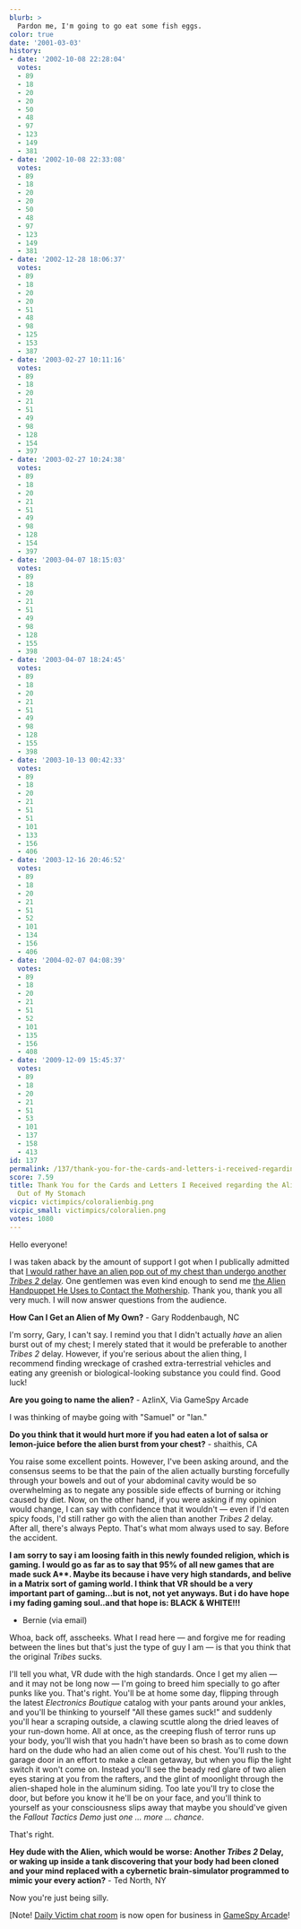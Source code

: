 ```yaml
---
blurb: >
  Pardon me, I'm going to go eat some fish eggs.
color: true
date: '2001-03-03'
history:
- date: '2002-10-08 22:28:04'
  votes:
  - 89
  - 18
  - 20
  - 20
  - 50
  - 48
  - 97
  - 123
  - 149
  - 381
- date: '2002-10-08 22:33:08'
  votes:
  - 89
  - 18
  - 20
  - 20
  - 50
  - 48
  - 97
  - 123
  - 149
  - 381
- date: '2002-12-28 18:06:37'
  votes:
  - 89
  - 18
  - 20
  - 20
  - 51
  - 48
  - 98
  - 125
  - 153
  - 387
- date: '2003-02-27 10:11:16'
  votes:
  - 89
  - 18
  - 20
  - 21
  - 51
  - 49
  - 98
  - 128
  - 154
  - 397
- date: '2003-02-27 10:24:38'
  votes:
  - 89
  - 18
  - 20
  - 21
  - 51
  - 49
  - 98
  - 128
  - 154
  - 397
- date: '2003-04-07 18:15:03'
  votes:
  - 89
  - 18
  - 20
  - 21
  - 51
  - 49
  - 98
  - 128
  - 155
  - 398
- date: '2003-04-07 18:24:45'
  votes:
  - 89
  - 18
  - 20
  - 21
  - 51
  - 49
  - 98
  - 128
  - 155
  - 398
- date: '2003-10-13 00:42:33'
  votes:
  - 89
  - 18
  - 20
  - 21
  - 51
  - 51
  - 101
  - 133
  - 156
  - 406
- date: '2003-12-16 20:46:52'
  votes:
  - 89
  - 18
  - 20
  - 21
  - 51
  - 52
  - 101
  - 134
  - 156
  - 406
- date: '2004-02-07 04:08:39'
  votes:
  - 89
  - 18
  - 20
  - 21
  - 51
  - 52
  - 101
  - 135
  - 156
  - 408
- date: '2009-12-09 15:45:37'
  votes:
  - 89
  - 18
  - 20
  - 21
  - 51
  - 53
  - 101
  - 137
  - 158
  - 413
id: 137
permalink: /137/thank-you-for-the-cards-and-letters-i-received-regarding-the-alien-popping-out-of-my-stomach/
score: 7.59
title: Thank You for the Cards and Letters I Received regarding the Alien Popping
  Out of My Stomach
vicpic: victimpics/coloralienbig.png
vicpic_small: victimpics/coloralien.png
votes: 1080
---
```


Hello everyone!

I was taken aback by the amount of support I got when I publically
admitted that [I would rather have an alien pop out of my chest than
undergo another *Tribes 2* delay](@/victim/129.md). One gentlemen was
even kind enough to send me [the Alien Handpuppet He Uses to Contact the
Mothership](/img//graphics/blinky.png). Thank you, thank you all very
much. I will now answer questions from the audience.

**How Can I Get an Alien of My Own?** - Gary Roddenbaugh, NC

I'm sorry, Gary, I can't say. I remind you that I didn't actually *have*
an alien burst out of my chest; I merely stated that it would be
preferable to another *Tribes 2* delay. However, if you're serious about
the alien thing, I recommend finding wreckage of crashed
extra-terrestrial vehicles and eating any greenish or biological-looking
substance you could find. Good luck!

**Are you going to name the alien?** - AzlinX, Via GameSpy Arcade

I was thinking of maybe going with "Samuel" or "Ian."

**Do you think that it would hurt more if you had eaten a lot of salsa
or lemon-juice before the alien burst from your chest?** - shaithis, CA

You raise some excellent points. However, I've been asking around, and
the consensus seems to be that the pain of the alien actually bursting
forcefully through your bowels and out of your abdominal cavity would be
so overwhelming as to negate any possible side effects of burning or
itching caused by diet. Now, on the other hand, if you were asking if my
opinion would change, I can say with confidence that it wouldn't — even
if I'd eaten spicy foods, I'd still rather go with the alien than
another *Tribes 2* delay. After all, there's always Pepto. That's what
mom always used to say. Before the accident.

**I am sorry to say i am loosing faith in this newly founded religion,
which is gaming. I would go as far as to say that 95% of all new games
that are made suck A\*\*. Maybe its because i have very high standards,
and belive in a Matrix sort of gaming world. I think that VR should be a
very important part of gaming...but is not, not yet anyways. But i do
have hope i my fading gaming soul..and that hope is: BLACK & WHITE!!!**
- Bernie (via email)

Whoa, back off, asscheeks. What I read here — and forgive me for
reading between the lines but that's just the type of guy I am — is
that you think that the original *Tribes* sucks.

I'll tell you what, VR dude with the high standards. Once I get my alien
— and it may not be long now — I'm going to breed him specially to go
after punks like you. That's right. You'll be at home some day, flipping
through the latest *Electronics Boutique* catalog with your pants around
your ankles, and you'll be thinking to yourself "All these games suck!"
and suddenly you'll hear a scraping outside, a clawing scuttle along the
dried leaves of your run-down home. All at once, as the creeping flush
of terror runs up your body, you'll wish that you hadn't have been so
brash as to come down hard on the dude who had an alien come out of his
chest. You'll rush to the garage door in an effort to make a clean
getaway, but when you flip the light switch it won't come on. Instead
you'll see the beady red glare of two alien eyes staring at you from the
rafters, and the glint of moonlight through the alien-shaped hole in the
aluminum siding. Too late you'll try to close the door, but before you
know it he'll be on your face, and you'll think to yourself as your
consciousness slips away that maybe you should've given the *Fallout
Tactics Demo* just *one ... more ... chance*.

That's right.

**Hey dude with the Alien, which would be worse: Another *Tribes 2*
Delay, or waking up inside a tank discovering that your body had been
cloned and your mind replaced with a cybernetic brain-simulator
programmed to mimic your every action?** - Ted North, NY

Now you're just being silly.

\[Note! [Daily Victim chat
room](https://web.archive.org/web/20010303000000/http://www.gamespyarcade.com/launch/launch.asp?gamename=c_dailyvictim)
is now open for business in [GameSpy
Arcade](https://web.archive.org/web/20010303000000/http://www.gamespyarcade.com/)!
